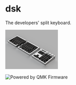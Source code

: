 <p align="center">

# dsk
The developers' split keyboard.

<img src=".github/assets/preview.png" alt="Preview" width="33%"/>

</p>


<img src="https://qmk.fm/badge-dark.png" alt="Powered by QMK Firmware" height="50px"/>

